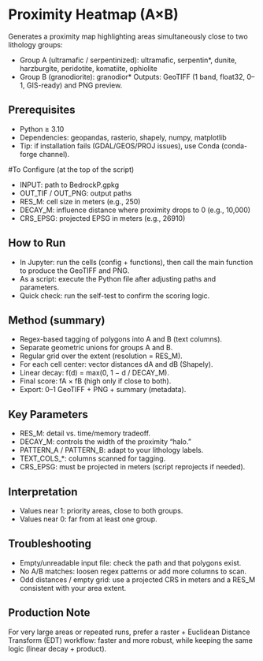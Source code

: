 # Proximity Heatmap (A×B)
Generates a proximity map highlighting areas simultaneously close to two lithology groups:
* Group A (ultramafic / serpentinized): ultramafic, serpentin*, dunite, harzburgite, peridotite, komatiite, ophiolite
* Group B (granodiorite): granodior*
Outputs: GeoTIFF (1 band, float32, 0–1, GIS-ready) and PNG preview.

## Prerequisites
* Python ≥ 3.10
* Dependencies: geopandas, rasterio, shapely, numpy, matplotlib
* Tip: if installation fails (GDAL/GEOS/PROJ issues), use Conda (conda-forge channel).

#To Configure (at the top of the script)
* INPUT: path to BedrockP.gpkg
* OUT_TIF / OUT_PNG: output paths
* RES_M: cell size in meters (e.g., 250)
* DECAY_M: influence distance where proximity drops to 0 (e.g., 10,000)
* CRS_EPSG: projected EPSG in meters (e.g., 26910)

## How to Run
* In Jupyter: run the cells (config + functions), then call the main function to produce the GeoTIFF and PNG.
* As a script: execute the Python file after adjusting paths and parameters.
* Quick check: run the self-test to confirm the scoring logic.

## Method (summary)
*  Regex-based tagging of polygons into A and B (text columns).
* Separate geometric unions for groups A and B.
* Regular grid over the extent (resolution = RES_M).
* For each cell center: vector distances dA and dB (Shapely).
* Linear decay: f(d) = max(0, 1 − d / DECAY_M).
* Final score: fA × fB (high only if close to both).
* Export: 0–1 GeoTIFF + PNG + summary (metadata).

## Key Parameters
* RES_M: detail vs. time/memory tradeoff.
* DECAY_M: controls the width of the proximity “halo.”
* PATTERN_A / PATTERN_B: adapt to your lithology labels.
* TEXT_COLS_*: columns scanned for tagging.
* CRS_EPSG: must be projected in meters (script reprojects if needed).

## Interpretation
* Values near 1: priority areas, close to both groups.
* Values near 0: far from at least one group.

## Troubleshooting
* Empty/unreadable input file: check the path and that polygons exist.
* No A/B matches: loosen regex patterns or add more columns to scan.
* Odd distances / empty grid: use a projected CRS in meters and a RES_M consistent with your area extent.

## Production Note
For very large areas or repeated runs, prefer a raster + Euclidean Distance Transform (EDT) workflow: faster and more robust, while keeping the same logic (linear decay + product).
